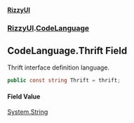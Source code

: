 #### [RizzyUI](index 'index')
### [RizzyUI](RizzyUI 'RizzyUI').[CodeLanguage](RizzyUI.CodeLanguage 'RizzyUI.CodeLanguage')

## CodeLanguage.Thrift Field

Thrift interface definition language.

```csharp
public const string Thrift = thrift;
```

#### Field Value
[System.String](https://docs.microsoft.com/en-us/dotnet/api/System.String 'System.String')